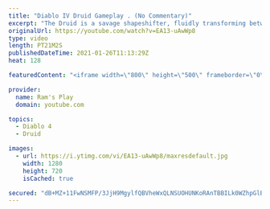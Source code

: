 ```yaml
---
title: "Diablo IV Druid Gameplay . (No Commentary)"
excerpt: "The Druid is a savage shapeshifter, fluidly transforming between the forms of a towering bear or a vicious werewolf to fight alongside the creatures of the wild."
originalUrl: https://youtube.com/watch?v=EA13-uAwWp8
type: video
length: PT21M2S
publishedDateTime: 2021-01-26T11:13:29Z
heat: 128

featuredContent: "<iframe width=\"800\" height=\"500\" frameborder=\"0\" src=\"https://www.youtube.com/embed/EA13-uAwWp8\" allow=\"accelerometer; autoplay; encrypted-media; gyroscope; picture-in-picture\" allowfullscreen></iframe>"

provider:
  name: Ram's Play
  domain: youtube.com

topics:
  - Diablo 4
  - Druid

images:
  - url: https://i.ytimg.com/vi/EA13-uAwWp8/maxresdefault.jpg
    width: 1280
    height: 720
    isCached: true

secured: "dB+MZ+11FwNSMFP/3JjH9MgylfQBVheWxQLNSUOHUNKoRAnTBBILk0WZhpGlBSyHPLQuBzNBCTyRYu/tPUCjuW6VYQPSHlmLQl2zF1PmjPL9vX1N/PGUqVgoTvvXkqCKRkxxeTo2Rzrv88dabj/LV7c2VFKBf/6tCHYO0llsKsX/v+Meha+dS3qn+XwgZBtwrYWznnnf2q8ShdxMFcPeUZhCG0VZ2RcF9RV3CyMZCF1woGWxx6h9HopNUq3brHdgOHEM9Wm1oJFoiVUpyhEWgfEHnuPXCKIq+/4qiJLu8yN4pSttob9qGrpn8OQvmCsKwiy2aEmD5SzrtDPgH3PcDr8yaEshUghsAuNVsWWbzavQJdE07SM33AOUccGnTwt0t9OWMaXJv1JClD9izJYwCRZxCl3vFUyaaszyPmLRUkjPXnabJHBRYLFz96OEe5xC;ji7tRETX5cXLnOcihVHiIQ=="
---
```


